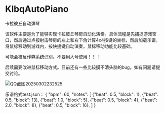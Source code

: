 # KlbqAutoPiano
 卡拉彼丘自动弹琴
 
  该软件主要是为了能够实现卡拉彼丘琴房自动化演奏。具体流程是先捕捉游戏窗口，然后通过点按射击琴房的左上和右下角计算4x4按键的坐标，然后加载乐谱，将鼠标移动到游戏内，按快捷键自动演奏。鼠标移动功能比较基础。
 
 可能会被反作弊系统识别，不要用大号使用！！！
 
 后续需要改进鼠标移动方式。目前还有一些比较摸不清头脑的bug，如有问题请提交讨论。
 
![QQ截图20250302232525](https://github.com/user-attachments/assets/9fb6b779-1916-4910-86f7-9bfe365cb925)

乐谱格式test.json：
{
    "bpm": 60,
    "notes": [
        {"beat": 0.5, "block": 1},
        {"beat": 0.5, "block": 13},
        {"beat": 1.0, "block": 5},
        {"beat": 0.5, "block": 4},
        {"beat": 2.0, "block": 8},
        {"beat": 0.5, "block": 16},
    ]
}
